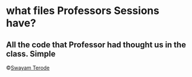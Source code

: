 # what files Professors Sessions have?
## All the code that Professor had thought us in the class. Simple

©[Swayam Terode](https://www.instagram.com/swayamterode/)
